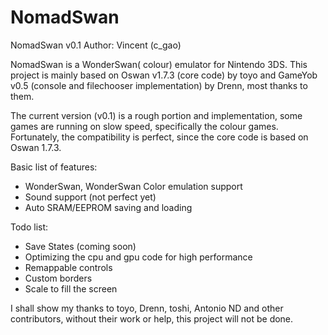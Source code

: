 # NomadSwan

NomadSwan v0.1
Author: Vincent (c_gao)

NomadSwan is a WonderSwan( colour) emulator for Nintendo 3DS. This project is mainly based on Oswan v1.7.3 (core code) by toyo and GameYob v0.5 (console and filechooser implementation) by Drenn, most thanks to them. 

The current version (v0.1) is a rough portion and implementation, some games are running on slow speed, specifically the colour games. Fortunately, the compatibility is perfect, since the core code is based on Oswan 1.7.3.

Basic list of features:

- WonderSwan, WonderSwan Color emulation support
- Sound support (not perfect yet)
- Auto SRAM/EEPROM saving and loading

Todo list:
- Save States (coming soon)
- Optimizing the cpu and gpu code for high performance
- Remappable controls
- Custom borders 
- Scale to fill the screen


I shall show my thanks to toyo, Drenn, toshi, Antonio ND and other contributors, without their work or help, this project will not be done.
